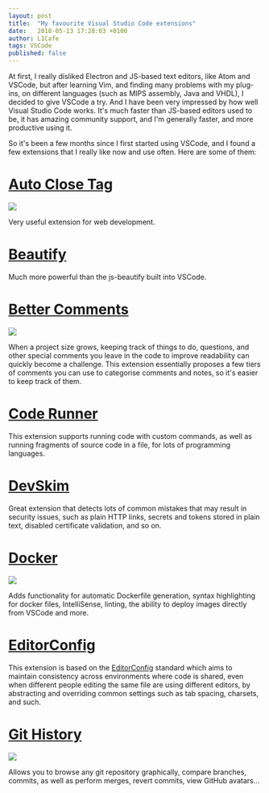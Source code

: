 ```yaml
---
layout: post
title:  "My favourite Visual Studio Code extensions"
date:   2018-05-13 17:28:03 +0100
author: L1Cafe
tags: VSCode
published: false
---
```


At first, I really disliked Electron and JS-based text editors, like Atom and
VSCode, but after learning Vim, and finding many problems with my plug-ins, on
different languages (such as MIPS assembly, Java and VHDL), I decided to give
VSCode a try. And I have been very impressed by how well Visual Studio Code
works. It's much faster than JS-based editors used to be, it has amazing
community support, and I'm generally faster, and more productive using it.

So it's been a few months since I first started using VSCode, and I found a few
extensions that I really like now and use often. Here are some of them:


# [Auto Close Tag](https://marketplace.visualstudio.com/items?itemName=formulahendry.auto-close-tag)

![]({{site.url}}/assets/images/2018-05-14-my-vscode-extensions/autoclosetag.gif)

Very useful extension for web development.

# [Beautify](https://marketplace.visualstudio.com/items?itemName=HookyQR.beautify)

Much more powerful than the js-beautify built into VSCode.

# [Better Comments](https://marketplace.visualstudio.com/items?itemName=aaron-bond.better-comments)

![]({{site.url}}/assets/images/2018-05-14-my-vscode-extensions/bettercomments.png)

When a project size grows, keeping track of things to do, questions, and other
special comments you leave in the code to improve readability can quickly become
a challenge. This extension essentially proposes a few tiers of comments you
can use to categorise comments and notes, so it's easier to keep track of them.

# [Code Runner](https://marketplace.visualstudio.com/items?itemName=formulahendry.code-runner)

This extension supports running code with custom commands, as well as running
fragments of source code in a file, for lots of programming languages.

# [DevSkim](https://marketplace.visualstudio.com/items?itemName=MS-DevSkim.vscode-devskim)

Great extension that detects lots of common mistakes that may result in security
issues, such as plain HTTP links, secrets and tokens stored in plain text, 
disabled certificate validation, and so on.

# [Docker](https://marketplace.visualstudio.com/items?itemName=PeterJausovec.vscode-docker)

![]({{site.url}}/assets/images/2018-05-14-my-vscode-extensions/docker.gif)

Adds functionality for automatic Dockerfile generation, syntax highlighting
for docker files, IntelliSense, linting, the ability to deploy images
directly from VSCode and more.

# [EditorConfig](https://marketplace.visualstudio.com/items?itemName=EditorConfig.EditorConfig)

This extension is based on the [EditorConfig](http://editorconfig.org) standard
which aims to maintain consistency across environments where code is shared,
even when different people editing the same file are using different editors,
by abstracting and overriding common settings such as tab spacing, charsets, and
such.

# [Git History](https://marketplace.visualstudio.com/items?itemName=donjayamanne.githistory)

![]({{site.url}}/assets/images/2018-05-14-my-vscode-extensions/git_history.gif)

Allows you to browse any git repository graphically, compare branches, commits,
as well as perform merges, revert commits, view GitHub avatars...
